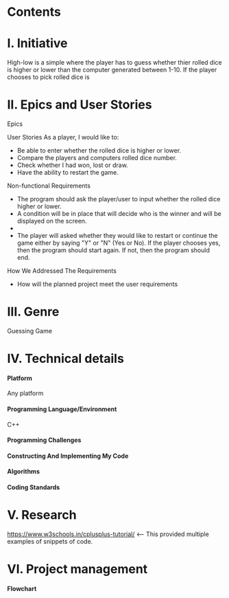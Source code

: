 # Contents

# I. Initiative
High-low is a simple where the player has to guess whether thier rolled dice is higher or lower than the computer generated between 1-10. If the player chooses to pick rolled dice is 
# II. Epics and User Stories

Epics


User Stories
As a player, I would like to:
- Be able to enter whether the rolled dice is higher or lower.
- Compare the players and computers rolled dice number.
- Check whether I had won, lost or draw.
- Have the ability to restart the game.

Non-functional Requirements
- The program should ask the player/user to input whether the rolled dice higher or lower. 
- A condition will be in place that will decide who is the winner and will be displayed on the screen.
- 
- The player will asked whether they would like to restart or continue the game  either by saying "Y" or "N" (Yes or No). If the player chooses yes, then the program should start again. If not, then the program should end.

How We Addressed The Requirements
- How will the planned project meet the user requirements

# III. Genre
Guessing Game
# IV. Technical details
#### Platform
Any platform
#### Programming Language/Environment
C++
#### Programming Challenges

#### Constructing And Implementing My Code

#### Algorithms

#### Coding Standards

# V. Research
https://www.w3schools.in/cplusplus-tutorial/ <-- This provided multiple examples of snippets of code.
# VI. Project management
#### Flowchart

